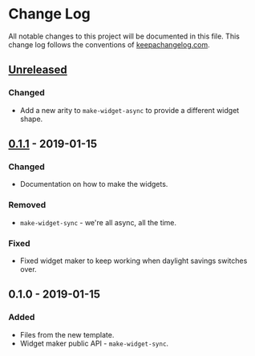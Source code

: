 # Change Log
All notable changes to this project will be documented in this file. This change log follows the conventions of [keepachangelog.com](http://keepachangelog.com/).

## [Unreleased]
### Changed
- Add a new arity to `make-widget-async` to provide a different widget shape.

## [0.1.1] - 2019-01-15
### Changed
- Documentation on how to make the widgets.

### Removed
- `make-widget-sync` - we're all async, all the time.

### Fixed
- Fixed widget maker to keep working when daylight savings switches over.

## 0.1.0 - 2019-01-15
### Added
- Files from the new template.
- Widget maker public API - `make-widget-sync`.

[Unreleased]: https://github.com/your-name/set-wallpaper/compare/0.1.1...HEAD
[0.1.1]: https://github.com/your-name/set-wallpaper/compare/0.1.0...0.1.1
